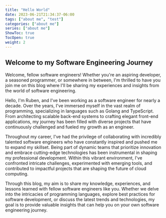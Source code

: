```yaml
---
title: "Hello World"
date: 2023-06-21T21:34:37-06:00
tags: ["about me", "test"]
categories: ["about me"]
series: ["about me"]
ShowToc: true
TocOpen: true
weight: 2
---
```


## Welcome to my Software Engineering Journey

Welcome, fellow software engineers! Whether you're an aspiring developer, a seasoned programmer, or somewhere in between, I'm thrilled to have you join me on this blog where I'll be sharing my experiences and insights from the world of software engineering.

Hello, I'm Ruben, and I've been working as a software engineer for nearly a decade. Over the years, I've immersed myself in the vast realm of programming, specializing in languages such as Golang and TypeScript. From architecting scalable back-end systems to crafting elegant front-end applications, my journey has been filled with diverse projects that have continuously challenged and fueled my growth as an engineer.

Throughout my career, I've had the privilege of collaborating with incredibly talented software engineers who have constantly inspired and pushed me to expand my skillset. Being part of dynamic teams that prioritize innovation and embrace cutting-edge technologies has been instrumental in shaping my professional development. Within this vibrant environment, I've confronted intricate challenges, experimented with emerging tools, and contributed to impactful projects that are shaping the future of cloud computing.

Through this blog, my aim is to share my knowledge, experiences, and lessons learned with fellow software engineers like you. Whether we delve into the intricacies of programming languages, explore best practices for software development, or discuss the latest trends and technologies, my goal is to provide valuable insights that can help you on your own software engineering journey.

